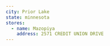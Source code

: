 ```yaml
---
city: Prior Lake
state: minnesota
stores:
  - name: Mazopiya
    address: 2571 CREDIT UNION DRIVE
---
```

